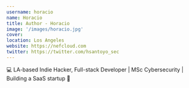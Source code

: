```yaml
---
username: horacio
name: Horacio
title: Author - Horacio
image: '/images/horacio.jpg'
cover:
location: Los Angeles 
website: https://nefcloud.com 
twitter: https://twitter.com/hsantoyo_sec
---
```


💻 LA-based Indie Hacker, Full-stack Developer | 
MSc Cybersecurity | 
Building a SaaS startup 🚀 